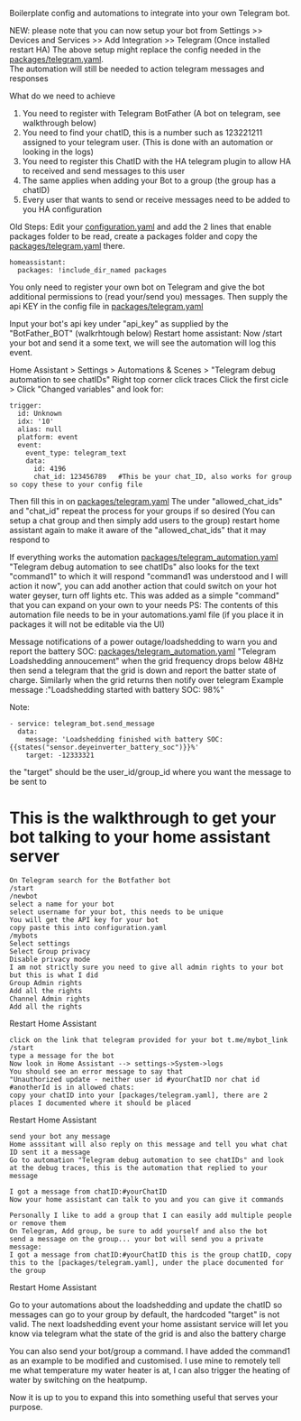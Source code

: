 Boilerplate config and automations to integrate into your own Telegram bot.

NEW: please note that you can now setup your bot from Settings >> Devices and Services >> Add Integration >> Telegram (Once installed restart HA)
The above setup might replace the config needed in the [packages/telegram.yaml](./packages/telegram.yaml).  
The automation will still be needed to action telegram messages and responses

What do we need to achieve
1. You need to register with Telegram BotFather (A bot on telegram, see walkthrough below)
2. You need to find your chatID, this is a number such as 123221211 assigned to your telegram user. (This is done with an automation or looking in the logs)
3. You need to register this ChatID with the HA telegram plugin to allow HA to received and send messages to this user
4. The same applies when adding your Bot to a group (the group has a chatID)
5. Every user that wants to send or receive messages need to be added to you HA configuration


Old Steps:
Edit your [configuration.yaml](./configuration.yaml) and add the 2 lines that enable packages folder to be read, create a packages folder and copy the [packages/telegram.yaml](./packages/telegram.yaml) there.
```
homeassistant:
  packages: !include_dir_named packages
```
You only need to register your own bot on Telegram and give the bot additional permissions to (read your/send you) messages.
Then supply the api KEY in the config file in [packages/telegram.yaml](./packages/telegram.yaml) 

Input your bot's api key under "api_key" as supplied by the "BotFather_BOT" (walkrhtough below)
Restart home assistant:
Now /start your bot and send it a some text, we will see the automation will log this event.

Home Assistant > Settings > Automations & Scenes > "Telegram debug automation to see chatIDs"
Right top corner click traces
Click the first cicle > Click "Changed variables" and look for:
```
trigger:
  id: Unknown
  idx: '10'
  alias: null
  platform: event
  event:
    event_type: telegram_text
    data:
      id: 4196
      chat_id: 123456789   #This be your chat_ID, also works for group so copy these to your config file
```  
Then fill this in on [packages/telegram.yaml](./packages/telegram.yaml)
The under "allowed_chat_ids"
and "chat_id"
repeat the process for your groups if so desired (You can setup a chat group and then simply add users to the group)
restart home assistant again to make it aware of the "allowed_chat_ids" that it may respond to

If everything works the automation [packages/telegram_automation.yaml](./packages/telegram_automation.yaml) 
"Telegram debug automation to see chatIDs" also looks for the text "command1" to which it will respond
"command1 was understood and I will action it now", you can add another action that could switch on your hot water geyser, turn off lights etc. This was added as a simple "command" that you can expand on your own to your needs
PS: The contents of this automation file needs to be in your automations.yaml file (if you place it in packages it will not be editable via the UI)



Message notifications of a power outage/loadshedding to warn you and report the battery SOC:
[packages/telegram_automation.yaml](./packages/telegram_automation.yaml) 
"Telegram Loadshedding annoucement" when the grid frequency drops below 48Hz then send a telegram that the grid is down and report the batter state of charge. Similarly when the grid returns then notify over telegram
Example message :"Loadshedding started with battery SOC: 98%"

Note:
```
- service: telegram_bot.send_message
  data:
    message: 'Loadshedding finished with battery SOC: {{states("sensor.deyeinverter_battery_soc")}}%'
    target: -12333321
```
the "target" should be the user_id/group_id where you want the message to be sent to


This is the walkthrough to get your bot talking to your home assistant server
=============================================================================
```
On Telegram search for the Botfather bot
/start
/newbot
select a name for your bot
select username for your bot, this needs to be unique
You will get the API key for your bot
copy paste this into configuration.yaml
/mybots
Select settings
Select Group privacy
Disable privacy mode
I am not strictly sure you need to give all admin rights to your bot but this is what I did
Group Admin rights
Add all the rights
Channel Admin rights
Add all the rights
```
Restart Home Assistant
```
click on the link that telegram provided for your bot t.me/mybot_link
/start
type a message for the bot
Now look in Home Assistant --> settings->System->logs
You should see an error message to say that
"Unauthorized update - neither user id #yourChatID nor chat id #anotherId is in allowed chats:
copy your chatID into your [packages/telegram.yaml], there are 2 places I documented where it should be placed
```
Restart Home Assistant
```
send your bot any message
Home asssitant will also reply on this message and tell you what chat ID sent it a message
Go to automation "Telegram debug automation to see chatIDs" and look at the debug traces, this is the automation that replied to your message

I got a message from chatID:#yourChatID
Now your home assistant can talk to you and you can give it commands

Personally I like to add a group that I can easily add multiple people or remove them
On Telegram, Add group, be sure to add yourself and also the bot
send a message on the group... your bot will send you a private message:
I got a message from chatID:#yourChatID this is the group chatID, copy this to the [packages/telegram.yaml], under the place documented for the group
```
Restart Home Assistant

Go to your automations about the loadshedding and update the chatID so messages can go to your group by default, the hardcoded "target" is not valid. The next loadshedding event your home assistant service will let you know via telegram what the state of the grid is and also the battery charge

You can also send your bot/group a command. I have added the command1 as an example to be modified and customised. 
I use mine to remotely tell me what temperature my water heater is at, I can also trigger the heating of water by switching on the heatpump.

Now it is up to you to expand this into something useful that serves your purpose.
